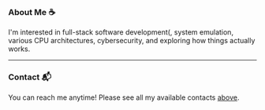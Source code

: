 ### About Me ☕
I'm interested in full-stack software development(, system emulation, various CPU architectures, cybersecurity, and exploring how things actually works.

---

### Contact 📬
You can reach me anytime! Please see all my available contacts [above](#).


<!-- STATISTICS !-->
<!-- purposedly hidden by me ;) !-->
<img width="0" src="https://komarev.com/ghpvc/?username=fireclouu&style=flat&base=0" />
